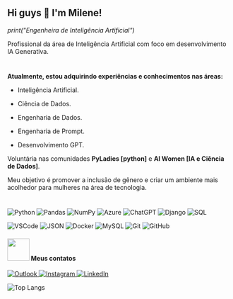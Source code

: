 ## Hi guys 👋 I'm Milene!

_print("Engenheira de Inteligência Artificial")_ <p>
Profissional da área de Inteligência Artificial com foco em desenvolvimento IA Generativa.

#

**Atualmente, estou adquirindo experiências e conhecimentos nas áreas:** <p>
- Inteligência Artificial. <p>
- Ciência de Dados. <p>
- Engenharia de Dados. <p>
- Engenharia de Prompt. <p>
- Desenvolvimento GPT. <p>

Voluntária nas comunidades **PyLadies [python]** e **AI Women [IA e Ciência de Dados]**.<p>
Meu objetivo é promover a inclusão de gênero e criar um ambiente mais acolhedor para mulheres na área de tecnologia.

 # 
 
![Python](https://img.shields.io/badge/-Python-black?style=flat-square&logo=Python)
![Pandas](https://img.shields.io/badge/pandas-black?style=flat-square&logo=pandas&logoColor=white)
![NumPy](https://img.shields.io/badge/numpy-black?style=flat-square&logo=numpy&logoColor=white)
![Azure](https://img.shields.io/badge/azure-black?style=flat-square&logo=microsoftazure&logoColor=white)
![ChatGPT](https://img.shields.io/badge/chatGPT-black?style=flat-square&logo=openai&logoColor=white)
![Django](https://img.shields.io/badge/-Django-000000?style=flat-square&logo=django)
![SQL](https://img.shields.io/badge/-SQL-000000?style=flat-square&logo=sql)<p>
![VSCode](https://img.shields.io/badge/-VSCode-000000?style=flat-square&logo=visual-studio-code)
![JSON](https://img.shields.io/badge/-JSON-000000?style=flat-square&logo=json)
![Docker](https://img.shields.io/badge/-Docker-black?style=flat-square&logo=docker)
![MySQL](https://img.shields.io/badge/-MySQL-000000?style=flat-square&logo=mysql)
![Git](https://img.shields.io/badge/-Git-black?style=flat-square&logo=git)
![GitHub](https://img.shields.io/badge/-GitHub-000000?style=flat-square&logo=github)<p>


#### <img src="https://media.giphy.com/media/VgCDAzcKvsR6OM0uWg/giphy.gif" width="50"> Meus contatos

<a href="mailto:milene_martins@outlook.com">
  <img alt="Outlook" src="https://img.shields.io/badge/-milene.martins@blueshift.com.br-000000?style=flat-square&logo=microsoft-outlook&logoColor=white">
<a href="https://www.instagram.com/techmi.martins/">
  <img alt="Instagram" src="https://img.shields.io/badge/-mimartins.ia-000000?style=flat-square&logo=instagram&logoColor=white">
<a href="https://www.linkedin.com/in/milene-almeida-cordeiro-martins/">
  <img alt="LinkedIn" src="https://img.shields.io/badge/-Milene Martins-000000?style=flat-square&logo=linkedin&logoColor=white">
</a> <p>
 
![Top Langs](https://github-readme-stats.vercel.app/api/top-langs/?username=milenemartins&layout=compact&theme=dark)
<!--![Milene GitHub stats](https://github-readme-stats.vercel.app/api?username=milenemartins&rank_icon=github&theme=dark)-->
